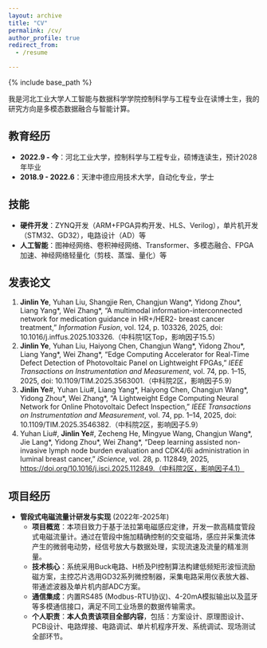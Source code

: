 ```yaml
---
layout: archive
title: "CV"
permalink: /cv/
author_profile: true
redirect_from:
  - /resume

---
```


{% include base_path %}

我是河北工业大学人工智能与数据科学学院控制科学与工程专业在读博士生，我的研究方向是多模态数据融合与智能计算。

## 教育经历

* **2022.9 - 今**：河北工业大学，控制科学与工程专业，硕博连读生，预计2028年毕业
* **2018.9 - 2022.6**：天津中德应用技术大学，自动化专业，学士

## 技能

* **硬件开发**：ZYNQ开发（ARM+FPGA异构开发、HLS、Verilog），单片机开发（STM32、GD32），电路设计（AD）等
* **人工智能**：图神经网络、卷积神经网络、Transformer、多模态融合、FPGA加速、神经网络轻量化（剪枝、蒸馏、量化）等

## 发表论文

1.  **Jinlin Ye**, Yuhan Liu, Shangjie Ren, Changjun Wang\*, Yidong Zhou\*, Liang Yang\*, Wei Zhang\*, “A multimodal information-interconnected network for medication guidance in HR+/HER2- breast cancer treatment,” *Information Fusion*, vol. 124, p. 103326, 2025, doi: 10.1016/j.inffus.2025.103326.（中科院1区Top，影响因子15.5）
2.  **Jinlin Ye**, Yuhan Liu, Haiyong Chen, Changjun Wang\*, Yidong Zhou\*, Liang Yang\*, Wei Zhang\*, “Edge Computing Accelerator for Real-Time Defect Detection of Photovoltaic Panel on Lightweight FPGAs,” *IEEE Transactions on Instrumentation and Measurement*, vol. 74, pp. 1–15, 2025, doi: 10.1109/TIM.2025.3563001.（中科院2区，影响因子5.9）
3.  **Jinlin Ye**#, Yuhan Liu#, Liang Yang\*, Haiyong Chen, Changjun Wang\*, Yidong Zhou\*, Wei Zhang\*, “A Lightweight Edge Computing Neural Network for Online Photovoltaic Defect Inspection,” *IEEE Transactions on Instrumentation and Measurement*, vol. 74, pp. 1–14, 2025, doi: 10.1109/TIM.2025.3546382.（中科院2区，影响因子5.9）
4.  Yuhan Liu#, **Jinlin Ye**#, Zecheng He, Mingyue Wang, Changjun Wang\*, Jie Lang\*, Yidong Zhou\*, Wei Zhang\*, “Deep learning assisted non-invasive lymph node burden evaluation and CDK4/6i administration in luminal breast cancer,” *iScience*, vol. 28, p. 112849, 2025, https://doi.org/10.1016/j.isci.2025.112849.（中科院2区，影响因子4.1）

## 项目经历
  
* **管段式电磁流量计研发与实现** (2022年-2025年)
    * **项目概览**：本项目致力于基于法拉第电磁感应定律，开发一款高精度管段式电磁流量计。通过在管段中施加精确控制的交变磁场，感应并采集流体产生的微弱电动势，经信号放大与数据处理，实现流速及流量的精准测量。
    * **技术核心**：系统采用Buck电路、H桥及PI控制算法构建低频矩形波恒流励磁方案，主控芯片选用GD32系列微控制器，采集电路采用仪表放大器、带通滤波器及单片机内部ADC方案。
    * **通信集成**：内置RS485 (Modbus-RTU协议)、4-20mA模拟输出以及蓝牙等多模通信接口，满足不同工业场景的数据传输需求。
    * **个人职责**：**本人负责该项目全部内容**，包括：方案设计、原理图设计、PCB设计、电路焊接、电路调试、单片机程序开发、系统调试、现场测试全部环节。


